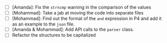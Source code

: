 - [ ] [Amanda]: Fix the `strncmp` warning in the comparison of the values
- [ ] [Mohammad]: Take a jab at moving the code into separate files
- [ ] [Mohammad]: Find out the format of the `and` expression in P4 and add it as an example to the
    `json` file.
- [ ] [Amanda & Mohammad]: Add API calls to the `parser` class.
- [ ] Refactor the structures to be capitalized
